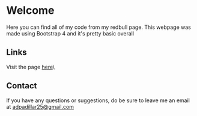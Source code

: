 # Welcome

Here you can find all of my code from my redbull page. This webpage was made using Bootstrap 4 and it's pretty basic overall

## Links

Visit the page [here](https://musing-lichterman-3d0cc7.netlify.app/)\

## Contact

If you have any questions or suggestions, do be sure to leave me an email at adpadillar25@gmail.com
